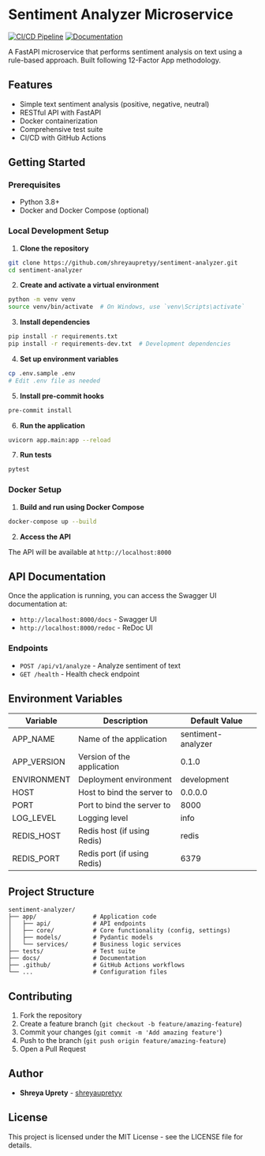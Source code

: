 # Sentiment Analyzer Microservice

[![CI/CD Pipeline](https://github.com/shreyaupretyy/sentiment-analyzer/actions/workflows/ci.yml/badge.svg)](https://github.com/shreyaupretyy/sentiment-analyzer/actions/workflows/ci.yml)
[![Documentation](https://img.shields.io/badge/docs-mkdocs-blue)](https://shreyaupretyy.github.io/sentiment-analyzer/)

A FastAPI microservice that performs sentiment analysis on text using a rule-based approach. Built following 12-Factor App methodology.

## Features

- Simple text sentiment analysis (positive, negative, neutral)
- RESTful API with FastAPI
- Docker containerization
- Comprehensive test suite
- CI/CD with GitHub Actions

## Getting Started

### Prerequisites

- Python 3.8+
- Docker and Docker Compose (optional)

### Local Development Setup

1. **Clone the repository**

```bash
git clone https://github.com/shreyaupretyy/sentiment-analyzer.git
cd sentiment-analyzer
```

2. **Create and activate a virtual environment**

```bash
python -m venv venv
source venv/bin/activate  # On Windows, use `venv\Scripts\activate`
```

3. **Install dependencies**

```bash
pip install -r requirements.txt
pip install -r requirements-dev.txt  # Development dependencies
```

4. **Set up environment variables**

```bash
cp .env.sample .env
# Edit .env file as needed
```

5. **Install pre-commit hooks**

```bash
pre-commit install
```

6. **Run the application**

```bash
uvicorn app.main:app --reload
```

7. **Run tests**

```bash
pytest
```

### Docker Setup

1. **Build and run using Docker Compose**

```bash
docker-compose up --build
```

2. **Access the API**

The API will be available at `http://localhost:8000`

## API Documentation

Once the application is running, you can access the Swagger UI documentation at:

- `http://localhost:8000/docs` - Swagger UI
- `http://localhost:8000/redoc` - ReDoc UI

### Endpoints

- `POST /api/v1/analyze` - Analyze sentiment of text
- `GET /health` - Health check endpoint

## Environment Variables

| Variable    | Description                 | Default Value      |
| ----------- | --------------------------- | ------------------ |
| APP_NAME    | Name of the application     | sentiment-analyzer |
| APP_VERSION | Version of the application  | 0.1.0              |
| ENVIRONMENT | Deployment environment      | development        |
| HOST        | Host to bind the server to  | 0.0.0.0            |
| PORT        | Port to bind the server to  | 8000               |
| LOG_LEVEL   | Logging level               | info               |
| REDIS_HOST  | Redis host (if using Redis) | redis              |
| REDIS_PORT  | Redis port (if using Redis) | 6379               |

## Project Structure

```
sentiment-analyzer/
├── app/                # Application code
│   ├── api/            # API endpoints
│   ├── core/           # Core functionality (config, settings)
│   ├── models/         # Pydantic models
│   └── services/       # Business logic services
├── tests/              # Test suite
├── docs/               # Documentation
├── .github/            # GitHub Actions workflows
└── ...                 # Configuration files
```

## Contributing

1. Fork the repository
2. Create a feature branch (`git checkout -b feature/amazing-feature`)
3. Commit your changes (`git commit -m 'Add amazing feature'`)
4. Push to the branch (`git push origin feature/amazing-feature`)
5. Open a Pull Request

## Author

- **Shreya Uprety** - [shreyaupretyy](https://github.com/shreyaupretyy)

## License

This project is licensed under the MIT License - see the LICENSE file for details.
